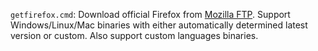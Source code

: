 `getfirefox.cmd`: Download official Firefox from [Mozilla FTP](https://ftp.mozilla.org/).
Support Windows/Linux/Mac binaries with either automatically determined latest version or custom.
Also support custom languages binaries.